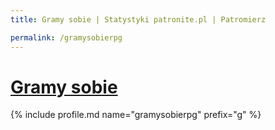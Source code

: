 ```yaml
---
title: Gramy sobie | Statystyki patronite.pl | Patromierz

permalink: /gramysobierpg
---
```


# [Gramy sobie](https://patronite.pl/gramysobierpg)

{% include profile.md name="gramysobierpg" prefix="g" %}
